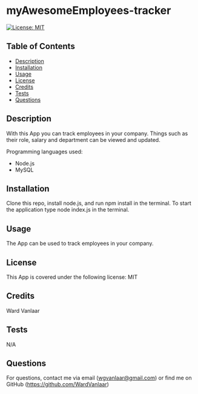 # myAwesomeEmployees-tracker
[![License: MIT](https://img.shields.io/badge/License-MIT-yellow.svg)](https://opensource.org/licenses/MIT)
## Table of Contents
* [Description](#Description)
* [Installation](#Installation)
* [Usage](#Usage)
* [License](#License)
* [Credits](#Credits)
* [Tests](#Tests)
* [Questions](#Questions)


## Description
With this App you can track employees in your company. Things such as their role, salary and department can be viewed and updated.

Programming languages used:
* Node.js
* MySQL


## Installation
Clone this repo, install node.js, and run npm install in the terminal. To start the application type node index.js in the terminal.

## Usage
The App can be used to track employees in your company.

## License
This App is covered under the following license: MIT

## Credits
Ward Vanlaar

## Tests
N/A

## Questions
For questions, contact me via email (wgvanlaar@gmail.com) or find me on GitHub (https://github.com/WardVanlaar)
  

